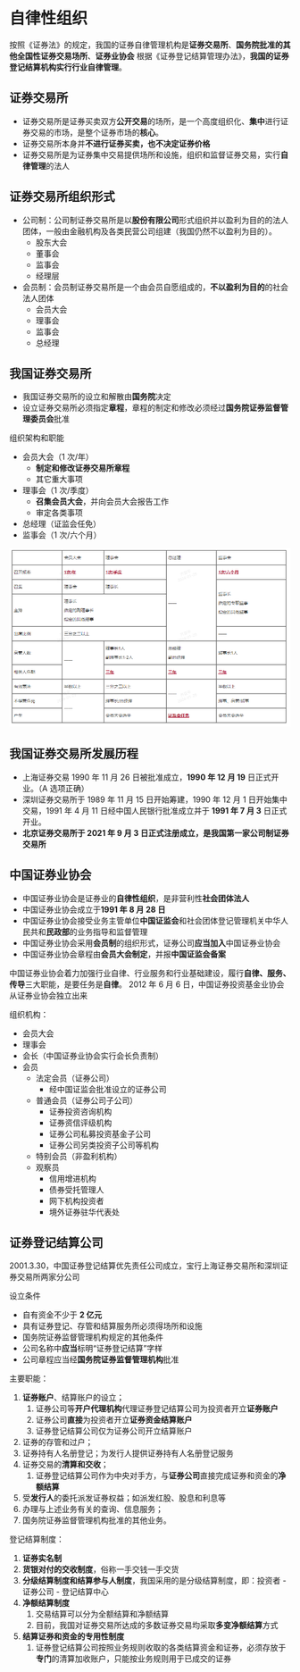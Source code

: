 # 自律性组织

按照《证券法》的规定，我国的证券自律管理机构是**证券交易所**、**国务院批准的其他全国性证券交易场所**、**证券业协会**
根据《证券登记结算管理办法》，**我国的证券登记结算机构实行行业自律管理**。

## 证券交易所

- 证券交易所是证券买卖双方**公开交易**的场所，是一个高度组织化、**集中**进行证券交易的市场，是整个证券市场的**核心**。
- 证券交易所本身并**不进行证券买卖，也不决定证券价格**
- 证券交易所是为证券集中交易提供场所和设施，组织和监督证券交易，实行**自律管理**的法人

## 证券交易所组织形式

- 公司制：公司制证券交易所是以**股份有限公司**形式组织并以盈利为目的的法人团体，一般由金融机构及各类民营公司组建（我国仍然不以盈利为目的）。
  - 股东大会
  - 董事会
  - 监事会
  - 经理层
- 会员制：会员制证券交易所是一个由会员自愿组成的，**不以盈利为目的**的社会法人团体
  - 会员大会
  - 理事会
  - 监事会
  - 总经理

## 我国证券交易所

- 我国证券交易所的设立和解散由**国务院**决定
- 设立证券交易所必须指定**章程**，章程的制定和修改必须经过**国务院证券监督管理委员会**批准

组织架构和职能

- 会员大会（1 次/年）
  - **制定和修改证券交易所章程**
  - 其它重大事项
- 理事会（1 次/季度）
  - **召集会员大会**，并向会员大会报告工作
  - 审定各类事项
- 总经理（证监会任免）
- 监事会（1 次/六个月）

![会员制交易所架构](../assets/images/证券/会员制交易所架构.jpeg)

## 我国证券交易所发展历程

- 上海证券交易 1990 年 11 月 26 日被批准成立，**1990 年 12 月 19** 日正式开业。（A 选项正确）
- 深圳证券交易所于 1989 年 11 月 15 日开始筹建，1990 年 12 月 1 日开始集中交易，1991 年 4 月 11 日经中国人民银行批准成立并于 **1991 年 7 月 3** 日正式开业。
- **北京证券交易所于 2021 年 9 月 3 日正式注册成立，是我国第一家公司制证券交易所**

## 中国证券业协会

- 中国证券业协会是证券业的**自律性组织**，是非营利性**社会团体法人**
- 中国证券业协会成立于**1991 年 8 月 28 日**
- 中国证券业协会接受业务主管单位**中国证监会**和社会团体登记管理机关中华人民共和**民政部**的业务指导和监督管理
- 中国证券业协会采用**会员制**的组织形式，证券公司**应当加入**中国证券业协会
- 中国证券业协会章程由**会员大会制定**，并报**中国证监会备案**

中国证券业协会着力加强行业自律、行业服务和行业基础建设，履行**自律、服务、传导**三大职能，是要任务是**自律**。
2012 年 6 月 6 日，中国证券投资基金业协会从证券业协会独立出来

组织机构：

- 会员大会
- 理事会
- 会长（中国证券业协会实行会长负责制）
- 会员
  - 法定会员（证券公司）
    - 经中国证监会批准设立的证券公司
  - 普通会员（证券公司子公司）
    - 证券投资咨询机构
    - 证券资信评级机构
    - 证券公司私募投资基金子公司
    - 证券公司另类投资子公司等机构
  - 特别会员（非盈利机构）
  - 观察员
    - 信用增进机构
    - 债券受托管理人
    - 网下机构投资者
    - 境外证券驻华代表处

## 证券登记结算公司

2001.3.30，中国证券登记结算优先责任公司成立，宝行上海证券交易所和深圳证券交易所两家分公司

设立条件

- 自有资金不少于 **2 亿元**
- 具有证券登记、存管和结算服务所必须得场所和设施
- 国务院证券监督管理机构规定的其他条件
- 公司名称中**应当**标明“证券登记结算”字样
- 公司章程应当经**国务院证券监督管理机构**批准

主要职能：

1. **证券账户**、结算账户的设立；
   1. 证券公司等**开户代理机构**代理证券登记结算公司为投资者开立**证券账户**
   2. 证券公司**直接**为投资者开立**证券资金结算账户**
   3. 证券登记结算公司仅为证券公司开立结算账户
2. 证券的存管和过户；
3. 证券持有人名册登记；为发行人提供证券持有人名册登记服务
4. 证券交易的**清算和交收**；
   1. 证券登记结算公司作为中央对手方，与**证券公司**直接完成证券和资金的**净额结算**
5. 受**发行人**的委托派发证券权益；如派发红股、股息和利息等
6. 办理与上述业务有关的查询、信息服务；
7. 国务院证券监督管理机构批准的其他业务。

登记结算制度：

1. **证券实名制**
2. **货银对付的交收制度**，俗称一手交钱一手交货
3. **分级结算制度和结算参与人制度**，我国采用的是分级结算制度，即：投资者 - 证券公司 - 登记结算中心
4. **净额结算制度**
   1. 交易结算可以分为全额结算和净额结算
   2. 目前，我国对证券交易所达成的多数证券交易均采取**多变净额结算**方式
5. **结算证券和资金的专用性制度**
   1. 证券登记结算公司按照业务规则收取的各类结算资金和证券，必须存放于**专门**的清算加收账户，只能按业务规则用于已成交的证券
